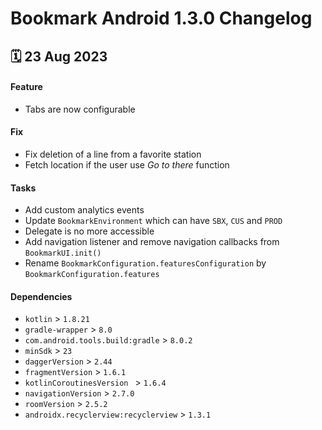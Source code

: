 # Bookmark Android 1.3.0 Changelog

<h2>🗓 23 Aug 2023</h2>

#### Feature
- Tabs are now configurable

#### Fix
- Fix deletion of a line from a favorite station
- Fetch location if the user use _Go to there_ function

#### Tasks
- Add custom analytics events
- Update `BookmarkEnvironment` which can have `SBX`, `CUS` and `PROD`
- Delegate is no more accessible
- Add navigation listener and remove navigation callbacks from `BookmarkUI.init()`
- Rename `BookmarkConfiguration.featuresConfiguration` by `BookmarkConfiguration.features`

#### Dependencies
- `kotlin` > `1.8.21`
- `gradle-wrapper` > `8.0`
- `com.android.tools.build:gradle` > `8.0.2`
- `minSdk` > `23`
- `daggerVersion` > `2.44`
- `fragmentVersion` > `1.6.1`
- `kotlinCoroutinesVersion ` > `1.6.4`
- `navigationVersion` > `2.7.0`
- `roomVersion` > `2.5.2`
- `androidx.recyclerview:recyclerview` > `1.3.1`
